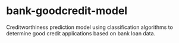 # bank-goodcredit-model
Creditworthiness prediction model using classification algorithms to determine good credit applications based on bank loan data.
